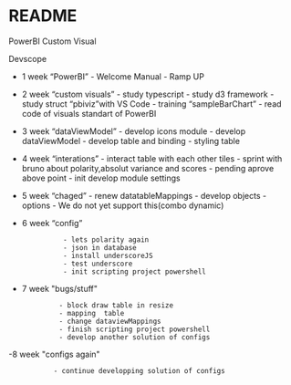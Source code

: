 # README #

PowerBI Custom Visual

Devscope

- 1 week “PowerBI”
                - Welcome Manual
                - Ramp UP
 
- 2 week “custom visuals”
                - study typescript
                - study d3 framework
                - study struct “pbiviz”with VS Code
                - training “sampleBarChart”
                - read code of visuals standart of PowerBI

- 3 week “dataViewModel”
               - develop icons module
               - develop dataViewModel
               - develop table and binding
               - styling table

- 4 week “interations”
                - interact table with each other tiles
                - sprint with bruno about polarity,absolut variance and scores
                - pending aprove above point
                -  init develop module settings

- 5 week “chaged”
                - renew datatableMappings
                - develop objects - options
                - We do not yet support this(combo dynamic)

- 6 week “config”

                - lets polarity again
                - json in database
                - install underscoreJS
                - test underscore
                - init scripting project powershell

- 7 week "bugs/stuff"

               - block draw table in resize
               - mapping  table
               - change dataviewMappings
               - finish scripting project powershell
               - develop another solution of configs
 
-8 week "configs again"
            
               - continue developping solution of configs